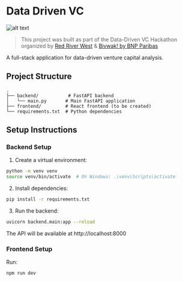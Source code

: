 # Data Driven VC

![alt text](https://i.imgur.com/O8vZHPM.png)

> This project was built as part of the Data-Driven VC Hackathon organized by [Red River West](https://redriverwest.com) & [Bivwak! by BNP Paribas](https://bivwak.bnpparibas/)

A full-stack application for data-driven venture capital analysis.

## Project Structure
```
.
├── backend/           # FastAPI backend
│   └── main.py       # Main FastAPI application
├── frontend/         # React frontend (to be created)
└── requirements.txt  # Python dependencies
```

## Setup Instructions

### Backend Setup
1. Create a virtual environment:
```bash
python -m venv venv
source venv/bin/activate  # On Windows: .\venv\Scripts\activate
```

2. Install dependencies:
```bash
pip install -r requirements.txt
```

3. Run the backend:
```bash
uvicorn backend.main:app --reload
```
The API will be available at http://localhost:8000

### Frontend Setup
Run:
```bash
npm run dev
```
